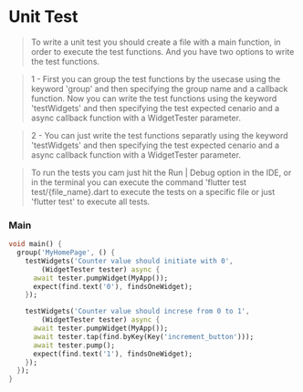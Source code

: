 # Unit Test

> To write a unit test you should create a file with a main function, in order to execute the test functions. And you have two options to write the test functions.

> 1 - First you can group the test functions by the usecase using the keyword 'group' and then specifying the group name and a callback function. Now you can write the test functions using the keyword 'testWidgets' and then specifying the test expected cenario and a async callback function with a WidgetTester parameter.

> 2 - You can just write the test functions separatly using the keyword 'testWidgets' and then specifying the test expected cenario and a async callback function with a WidgetTester parameter.

> To run the tests you cam just hit the Run | Debug option in the IDE, or in the terminal you can execute the command 'flutter test test/{file_name}.dart to execute the tests on a specific file or just 'flutter test' to execute all tests.

### Main
```dart
void main() {
  group('MyHomePage', () {
    testWidgets('Counter value should initiate with 0',
        (WidgetTester tester) async {
      await tester.pumpWidget(MyApp());
      expect(find.text('0'), findsOneWidget);
    });

    testWidgets('Counter value should increse from 0 to 1',
        (WidgetTester tester) async {
      await tester.pumpWidget(MyApp());
      await tester.tap(find.byKey(Key('increment_button')));
      await tester.pump();
      expect(find.text('1'), findsOneWidget);
    });
  });
}
```

